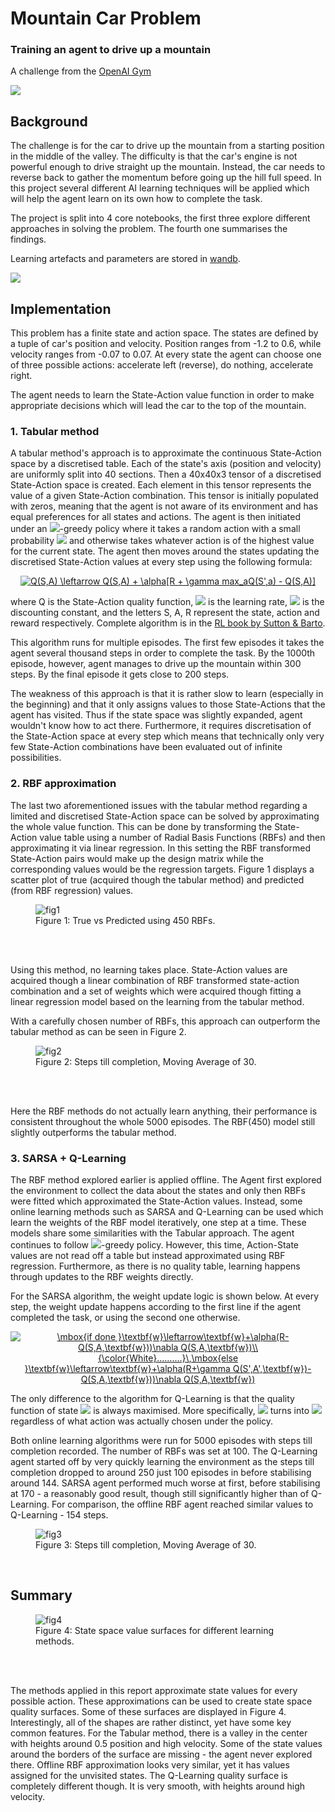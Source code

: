 # Mountain Car Problem
### Training an agent to drive up a mountain

A challenge from the [OpenAI Gym](https://gym.openai.com/envs/MountainCar-v0/) <br>

<img src='mountaincar.gif'>

## Background

The challenge is for the car to drive up the mountain from a starting position in the middle of the valley. The difficulty is that the car's engine is not powerful enough to drive straight up the mountain. Instead, the car needs to reverse back to gather the momentum before going up the hill full speed. In this project several different AI learning techniques will be applied which will help the agent learn on its own how to complete the task.

The project is split into 4 core notebooks, the first three explore different approaches in solving the problem. The fourth one summarises the findings.

Learning artefacts and parameters are stored in [wandb](https://wandb.ai/vinas/MountainCarProblem).

<img src='Plots/wandb.png'>

## Implementation

This problem has a finite state and action space. The states are defined by a tuple of car's position and velocity. Position ranges from -1.2 to 0.6, while velocity ranges from -0.07 to 0.07. At every state the agent can choose one of three possible actions: accelerate left (reverse), do nothing, accelerate right.

The agent needs to learn the State-Action value function in order to make appropriate decisions which will lead the car to the top of the mountain.


### 1. Tabular method

A tabular method's approach is to approximate the continuous State-Action space by a discretised table. Each of the state's axis (position and velocity) are uniformly split into 40 sections. Then a 40x40x3 tensor of a discretised State-Action space is created. Each element in this tensor represents the value of a given State-Action combination. This tensor is initially populated with zeros, meaning that the agent is not aware of its environment and has equal preferences for all states and actions. The agent is then initiated under an <img src="https://render.githubusercontent.com/render/math?math=\epsilon">-greedy policy where it takes a random action with a small probability <img src="https://render.githubusercontent.com/render/math?math=\epsilon"> and otherwise takes whatever action is of the highest value for the current state. The agent then moves around the states updating the discretised State-Action values at every step using the following formula:

<div align="center">
<a href="https://www.codecogs.com/eqnedit.php?latex=Q(S,A)&space;\leftarrow&space;Q(S,A)&space;&plus;&space;\alpha[R&space;&plus;&space;\gamma&space;max_aQ(S',a)&space;-&space;Q(S,A)]" target="_blank"><img src="https://latex.codecogs.com/gif.latex?Q(S,A)&space;\leftarrow&space;Q(S,A)&space;&plus;&space;\alpha[R&space;&plus;&space;\gamma&space;max_aQ(S',a)&space;-&space;Q(S,A)]" title="Q(S,A) \leftarrow Q(S,A) + \alpha[R + \gamma max_aQ(S',a) - Q(S,A)]" /></a>
</div>

where Q is the State-Action quality function, <img src="https://render.githubusercontent.com/render/math?math=\alpha"> is the learning rate, <img src="https://render.githubusercontent.com/render/math?math=\gamma"> is the discounting constant, and the letters S, A, R represent the state, action and reward respectively. Complete algorithm is in the [RL book by Sutton & Barto](http://incompleteideas.net/book/RLbook2020.pdf).

This algorithm runs for multiple episodes. The first few episodes it takes the agent several thousand steps in order to complete the task. By the 1000th episode, however, agent manages to drive up the mountain within 300 steps. By the final episode it gets close to 200 steps.

The weakness of this approach is that it is rather slow to learn (especially in the beginning) and that it only assigns values to those State-Actions that the agent has visited. Thus if the state space was slightly expanded, agent wouldn't know how to act there. Furthermore, it requires discretisation of the State-Action space at every step which means that technically only very few State-Action combinations have been evaluated out of infinite possibilities. 


### 2. RBF approximation

The last two aforementioned issues with the tabular method regarding a limited and discretised State-Action space can be solved by approximating the whole value function. This can be done by transforming the State-Action value table using a number of Radial Basis Functions (RBFs) and then approximating it via linear regression. In this setting the RBF transformed State-Action pairs would make up the design matrix while the corresponding values would be the regression targets. Figure 1 displays a scatter plot of true (acquired though the tabular method) and predicted (from RBF regression) values.

<figure>
  <img src="./Plots/rbf_regression.png" alt="fig1"/>
  <figcaption>Figure 1: True vs Predicted using 450 RBFs.</figcaption>
</figure>
<br>
<br>

Using this method, no learning takes place. State-Action values are acquired though a linear combination of RBF transformed state-action combination and a set of weights which were acquired though fitting a linear regression model based on the learning from the tabular method.

With a carefully chosen number of RBFs, this approach can outperform the tabular method as can be seen in Figure 2.

<figure>
  <img src="./Plots/tabular_rbf.png" alt="fig2"/>
  <figcaption>Figure 2: Steps till completion, Moving Average of 30.</figcaption>
</figure>
<br>
<br>

Here the RBF methods do not actually learn anything, their performance is consistent throughout the whole 5000 episodes. The RBF(450) model still slightly outperforms the tabular method.


### 3. SARSA + Q-Learning

The  RBF method explored earlier is applied offline. The Agent first explored the environment to collect the data about the states and only then RBFs were fitted which approximated the State-Action values. Instead, some online learning methods such as SARSA and Q-Learning can be used which learn the weights of the RBF model iteratively, one step at a time. These models share some similarities with the Tabular approach. The agent continues to follow <img src="https://render.githubusercontent.com/render/math?math=\epsilon">-greedy policy. However, this time, Action-State values are not read off a table but instead approximated using RBF regression. Furthermore, as there is no quality table, learning happens through updates to the RBF weights directly.

For the SARSA algorithm, the weight update logic is shown below. At every step, the weight update
happens according to the first line if the agent completed the task, or using the second one otherwise.

<div align="center">
<a href="https://www.codecogs.com/eqnedit.php?latex=\mbox{if&space;done&space;}\textbf{w}\leftarrow\textbf{w}&plus;\alpha(R-Q(S,A,\textbf{w}))\nabla&space;Q(S,A,\textbf{w})\\&space;{\color{White}..........}\,\mbox{else&space;}\textbf{w}\leftarrow\textbf{w}&plus;\alpha(R&plus;\gamma&space;Q(S',A',\textbf{w})-Q(S,A,\textbf{w}))\nabla&space;Q(S,A,\textbf{w})" target="_blank"><img src="https://latex.codecogs.com/gif.latex?\mbox{if&space;done&space;}\textbf{w}\leftarrow\textbf{w}&plus;\alpha(R-Q(S,A,\textbf{w}))\nabla&space;Q(S,A,\textbf{w})\\&space;{\color{White}..........}\,\mbox{else&space;}\textbf{w}\leftarrow\textbf{w}&plus;\alpha(R&plus;\gamma&space;Q(S',A',\textbf{w})-Q(S,A,\textbf{w}))\nabla&space;Q(S,A,\textbf{w})" title="\mbox{if done }\textbf{w}\leftarrow\textbf{w}+\alpha(R-Q(S,A,\textbf{w}))\nabla Q(S,A,\textbf{w})\\ {\color{White}..........}\,\mbox{else }\textbf{w}\leftarrow\textbf{w}+\alpha(R+\gamma Q(S',A',\textbf{w})-Q(S,A,\textbf{w}))\nabla Q(S,A,\textbf{w})" /></a>
</div>

The only difference to the algorithm for Q-Learning is that the quality function of state <img src="https://render.githubusercontent.com/render/math?math=S'"> is always maximised. More specifically, <img src="https://render.githubusercontent.com/render/math?math=Q(S',A',w)"> turns into <img src="https://render.githubusercontent.com/render/math?math=max_aQ(S',a,w)"> regardless of what action was actually chosen under the policy.

Both online learning algorithms were run for 5000 episodes with steps till completion recorded. The number of RBFs was set at 100. The Q-Learning agent started off by very quickly learning the environment as the steps till completion dropped to around 250 just 100 episodes in before stabilising around 144. SARSA agent performed much worse at first, before stabilising at 170 - a reasonably good result, though still significantly higher than of Q-Learning. For comparison, the offline RBF agent reached similar values to Q-Learning - 154 steps.

<figure>
  <img src="./Plots/sarsa_ql.png" alt="fig3"/>
  <figcaption>Figure 3: Steps till completion, Moving Average of 30.</figcaption>
</figure>
<br>

## Summary

<figure>
  <img src="./Plots/loss_surfaces.png" alt="fig4"/>
  <figcaption>Figure 4: State space value surfaces for different learning methods.</figcaption>
</figure>
<br>
<br>

The methods applied in this report approximate state values for every possible action. These approximations can be used to create state space quality surfaces. Some of these surfaces are displayed in Figure 4. Interestingly, all of the shapes are rather distinct, yet have some key common features. For the Tabular method, there is a valley in the center with heights around 0.5 position and high velocity. Some of the state values around the borders of the surface are missing - the agent never explored there. Offline RBF approximation looks very similar, yet it has values assigned for the unvisited states. The Q-Learning quality surface is completely different though. It is very smooth, with heights around high velocity.